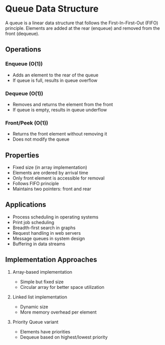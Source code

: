 # Queue Data Structure

A queue is a linear data structure that follows the First-In-First-Out (FIFO) principle. Elements are added at the rear (enqueue) and removed from the front (dequeue).

## Operations

### Enqueue (O(1))
- Adds an element to the rear of the queue
- If queue is full, results in queue overflow

### Dequeue (O(1))
- Removes and returns the element from the front
- If queue is empty, results in queue underflow

### Front/Peek (O(1))
- Returns the front element without removing it
- Does not modify the queue

## Properties
- Fixed size (in array implementation)
- Elements are ordered by arrival time
- Only front element is accessible for removal
- Follows FIFO principle
- Maintains two pointers: front and rear

## Applications
- Process scheduling in operating systems
- Print job scheduling
- Breadth-first search in graphs
- Request handling in web servers
- Message queues in system design
- Buffering in data streams

## Implementation Approaches
1. Array-based implementation
   - Simple but fixed size
   - Circular array for better space utilization

2. Linked list implementation
   - Dynamic size
   - More memory overhead per element

3. Priority Queue variant
   - Elements have priorities
   - Dequeue based on highest/lowest priority 